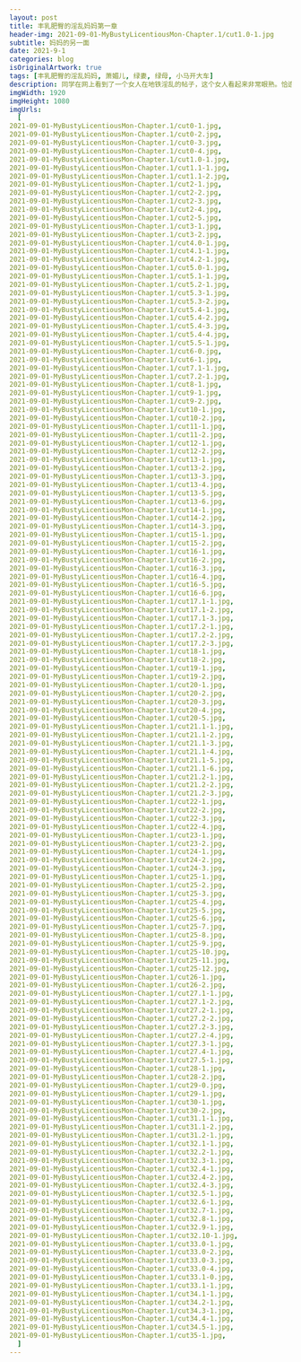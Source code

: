 ```yaml
---
layout: post
title: 丰乳肥臀的淫乱妈妈第一章
header-img: 2021-09-01-MyBustyLicentiousMon-Chapter.1/cut1.0-1.jpg
subtitle: 妈妈的另一面
date: 2021-9-1
categories: blog
isOriginalArtwork: true
tags: [丰乳肥臀的淫乱妈妈, 萧媚儿, 绿妻, 绿母, 小马开大车]
description: 同学在网上看到了一个女人在地铁淫乱的帖子，这个女人看起来非常眼熟。恰逢当晚爸爸妈妈再次出门，为了确认，我追踪爸爸妈妈来到地铁，没想到一直以来温柔美丽的女神妈妈，背后竟然是如此淫荡的女人……
imgWidth: 1920
imgHeight: 1080
imgUrls:
  [
2021-09-01-MyBustyLicentiousMon-Chapter.1/cut0-1.jpg,
2021-09-01-MyBustyLicentiousMon-Chapter.1/cut0-2.jpg,
2021-09-01-MyBustyLicentiousMon-Chapter.1/cut0-3.jpg,
2021-09-01-MyBustyLicentiousMon-Chapter.1/cut0-4.jpg,
2021-09-01-MyBustyLicentiousMon-Chapter.1/cut1.0-1.jpg,
2021-09-01-MyBustyLicentiousMon-Chapter.1/cut1.1-1.jpg,
2021-09-01-MyBustyLicentiousMon-Chapter.1/cut1.1-2.jpg,
2021-09-01-MyBustyLicentiousMon-Chapter.1/cut2-1.jpg,
2021-09-01-MyBustyLicentiousMon-Chapter.1/cut2-2.jpg,
2021-09-01-MyBustyLicentiousMon-Chapter.1/cut2-3.jpg,
2021-09-01-MyBustyLicentiousMon-Chapter.1/cut2-4.jpg,
2021-09-01-MyBustyLicentiousMon-Chapter.1/cut2-5.jpg,
2021-09-01-MyBustyLicentiousMon-Chapter.1/cut3-1.jpg,
2021-09-01-MyBustyLicentiousMon-Chapter.1/cut3-2.jpg,
2021-09-01-MyBustyLicentiousMon-Chapter.1/cut4.0-1.jpg,
2021-09-01-MyBustyLicentiousMon-Chapter.1/cut4.1-1.jpg,
2021-09-01-MyBustyLicentiousMon-Chapter.1/cut4.2-1.jpg,
2021-09-01-MyBustyLicentiousMon-Chapter.1/cut5.0-1.jpg,
2021-09-01-MyBustyLicentiousMon-Chapter.1/cut5.1-1.jpg,
2021-09-01-MyBustyLicentiousMon-Chapter.1/cut5.2-1.jpg,
2021-09-01-MyBustyLicentiousMon-Chapter.1/cut5.3-1.jpg,
2021-09-01-MyBustyLicentiousMon-Chapter.1/cut5.3-2.jpg,
2021-09-01-MyBustyLicentiousMon-Chapter.1/cut5.4-1.jpg,
2021-09-01-MyBustyLicentiousMon-Chapter.1/cut5.4-2.jpg,
2021-09-01-MyBustyLicentiousMon-Chapter.1/cut5.4-3.jpg,
2021-09-01-MyBustyLicentiousMon-Chapter.1/cut5.4-4.jpg,
2021-09-01-MyBustyLicentiousMon-Chapter.1/cut5.5-1.jpg,
2021-09-01-MyBustyLicentiousMon-Chapter.1/cut6-0.jpg,
2021-09-01-MyBustyLicentiousMon-Chapter.1/cut6-1.jpg,
2021-09-01-MyBustyLicentiousMon-Chapter.1/cut7.1-1.jpg,
2021-09-01-MyBustyLicentiousMon-Chapter.1/cut7.2-1.jpg,
2021-09-01-MyBustyLicentiousMon-Chapter.1/cut8-1.jpg,
2021-09-01-MyBustyLicentiousMon-Chapter.1/cut9-1.jpg,
2021-09-01-MyBustyLicentiousMon-Chapter.1/cut9-2.jpg,
2021-09-01-MyBustyLicentiousMon-Chapter.1/cut10-1.jpg,
2021-09-01-MyBustyLicentiousMon-Chapter.1/cut10-2.jpg,
2021-09-01-MyBustyLicentiousMon-Chapter.1/cut11-1.jpg,
2021-09-01-MyBustyLicentiousMon-Chapter.1/cut11-2.jpg,
2021-09-01-MyBustyLicentiousMon-Chapter.1/cut12-1.jpg,
2021-09-01-MyBustyLicentiousMon-Chapter.1/cut12-2.jpg,
2021-09-01-MyBustyLicentiousMon-Chapter.1/cut13-1.jpg,
2021-09-01-MyBustyLicentiousMon-Chapter.1/cut13-2.jpg,
2021-09-01-MyBustyLicentiousMon-Chapter.1/cut13-3.jpg,
2021-09-01-MyBustyLicentiousMon-Chapter.1/cut13-4.jpg,
2021-09-01-MyBustyLicentiousMon-Chapter.1/cut13-5.jpg,
2021-09-01-MyBustyLicentiousMon-Chapter.1/cut13-6.jpg,
2021-09-01-MyBustyLicentiousMon-Chapter.1/cut14-1.jpg,
2021-09-01-MyBustyLicentiousMon-Chapter.1/cut14-2.jpg,
2021-09-01-MyBustyLicentiousMon-Chapter.1/cut14-3.jpg,
2021-09-01-MyBustyLicentiousMon-Chapter.1/cut15-1.jpg,
2021-09-01-MyBustyLicentiousMon-Chapter.1/cut15-2.jpg,
2021-09-01-MyBustyLicentiousMon-Chapter.1/cut16-1.jpg,
2021-09-01-MyBustyLicentiousMon-Chapter.1/cut16-2.jpg,
2021-09-01-MyBustyLicentiousMon-Chapter.1/cut16-3.jpg,
2021-09-01-MyBustyLicentiousMon-Chapter.1/cut16-4.jpg,
2021-09-01-MyBustyLicentiousMon-Chapter.1/cut16-5.jpg,
2021-09-01-MyBustyLicentiousMon-Chapter.1/cut16-6.jpg,
2021-09-01-MyBustyLicentiousMon-Chapter.1/cut17.1-1.jpg,
2021-09-01-MyBustyLicentiousMon-Chapter.1/cut17.1-2.jpg,
2021-09-01-MyBustyLicentiousMon-Chapter.1/cut17.1-3.jpg,
2021-09-01-MyBustyLicentiousMon-Chapter.1/cut17.2-1.jpg,
2021-09-01-MyBustyLicentiousMon-Chapter.1/cut17.2-2.jpg,
2021-09-01-MyBustyLicentiousMon-Chapter.1/cut17.2-3.jpg,
2021-09-01-MyBustyLicentiousMon-Chapter.1/cut18-1.jpg,
2021-09-01-MyBustyLicentiousMon-Chapter.1/cut18-2.jpg,
2021-09-01-MyBustyLicentiousMon-Chapter.1/cut19-1.jpg,
2021-09-01-MyBustyLicentiousMon-Chapter.1/cut19-2.jpg,
2021-09-01-MyBustyLicentiousMon-Chapter.1/cut20-1.jpg,
2021-09-01-MyBustyLicentiousMon-Chapter.1/cut20-2.jpg,
2021-09-01-MyBustyLicentiousMon-Chapter.1/cut20-3.jpg,
2021-09-01-MyBustyLicentiousMon-Chapter.1/cut20-4.jpg,
2021-09-01-MyBustyLicentiousMon-Chapter.1/cut20-5.jpg,
2021-09-01-MyBustyLicentiousMon-Chapter.1/cut21.1-1.jpg,
2021-09-01-MyBustyLicentiousMon-Chapter.1/cut21.1-2.jpg,
2021-09-01-MyBustyLicentiousMon-Chapter.1/cut21.1-3.jpg,
2021-09-01-MyBustyLicentiousMon-Chapter.1/cut21.1-4.jpg,
2021-09-01-MyBustyLicentiousMon-Chapter.1/cut21.1-5.jpg,
2021-09-01-MyBustyLicentiousMon-Chapter.1/cut21.1-6.jpg,
2021-09-01-MyBustyLicentiousMon-Chapter.1/cut21.2-1.jpg,
2021-09-01-MyBustyLicentiousMon-Chapter.1/cut21.2-2.jpg,
2021-09-01-MyBustyLicentiousMon-Chapter.1/cut21.2-3.jpg,
2021-09-01-MyBustyLicentiousMon-Chapter.1/cut22-1.jpg,
2021-09-01-MyBustyLicentiousMon-Chapter.1/cut22-2.jpg,
2021-09-01-MyBustyLicentiousMon-Chapter.1/cut22-3.jpg,
2021-09-01-MyBustyLicentiousMon-Chapter.1/cut22-4.jpg,
2021-09-01-MyBustyLicentiousMon-Chapter.1/cut23-1.jpg,
2021-09-01-MyBustyLicentiousMon-Chapter.1/cut23-2.jpg,
2021-09-01-MyBustyLicentiousMon-Chapter.1/cut24-1.jpg,
2021-09-01-MyBustyLicentiousMon-Chapter.1/cut24-2.jpg,
2021-09-01-MyBustyLicentiousMon-Chapter.1/cut24-3.jpg,
2021-09-01-MyBustyLicentiousMon-Chapter.1/cut25-1.jpg,
2021-09-01-MyBustyLicentiousMon-Chapter.1/cut25-2.jpg,
2021-09-01-MyBustyLicentiousMon-Chapter.1/cut25-3.jpg,
2021-09-01-MyBustyLicentiousMon-Chapter.1/cut25-4.jpg,
2021-09-01-MyBustyLicentiousMon-Chapter.1/cut25-5.jpg,
2021-09-01-MyBustyLicentiousMon-Chapter.1/cut25-6.jpg,
2021-09-01-MyBustyLicentiousMon-Chapter.1/cut25-7.jpg,
2021-09-01-MyBustyLicentiousMon-Chapter.1/cut25-8.jpg,
2021-09-01-MyBustyLicentiousMon-Chapter.1/cut25-9.jpg,
2021-09-01-MyBustyLicentiousMon-Chapter.1/cut25-10.jpg,
2021-09-01-MyBustyLicentiousMon-Chapter.1/cut25-11.jpg,
2021-09-01-MyBustyLicentiousMon-Chapter.1/cut25-12.jpg,
2021-09-01-MyBustyLicentiousMon-Chapter.1/cut26-1.jpg,
2021-09-01-MyBustyLicentiousMon-Chapter.1/cut26-2.jpg,
2021-09-01-MyBustyLicentiousMon-Chapter.1/cut27.1-1.jpg,
2021-09-01-MyBustyLicentiousMon-Chapter.1/cut27.1-2.jpg,
2021-09-01-MyBustyLicentiousMon-Chapter.1/cut27.2-1.jpg,
2021-09-01-MyBustyLicentiousMon-Chapter.1/cut27.2-2.jpg,
2021-09-01-MyBustyLicentiousMon-Chapter.1/cut27.2-3.jpg,
2021-09-01-MyBustyLicentiousMon-Chapter.1/cut27.2-4.jpg,
2021-09-01-MyBustyLicentiousMon-Chapter.1/cut27.3-1.jpg,
2021-09-01-MyBustyLicentiousMon-Chapter.1/cut27.4-1.jpg,
2021-09-01-MyBustyLicentiousMon-Chapter.1/cut27.5-1.jpg,
2021-09-01-MyBustyLicentiousMon-Chapter.1/cut28-1.jpg,
2021-09-01-MyBustyLicentiousMon-Chapter.1/cut28-2.jpg,
2021-09-01-MyBustyLicentiousMon-Chapter.1/cut29-0.jpg,
2021-09-01-MyBustyLicentiousMon-Chapter.1/cut29-1.jpg,
2021-09-01-MyBustyLicentiousMon-Chapter.1/cut30-1.jpg,
2021-09-01-MyBustyLicentiousMon-Chapter.1/cut30-2.jpg,
2021-09-01-MyBustyLicentiousMon-Chapter.1/cut31.1-1.jpg,
2021-09-01-MyBustyLicentiousMon-Chapter.1/cut31.1-2.jpg,
2021-09-01-MyBustyLicentiousMon-Chapter.1/cut31.2-1.jpg,
2021-09-01-MyBustyLicentiousMon-Chapter.1/cut32.1-1.jpg,
2021-09-01-MyBustyLicentiousMon-Chapter.1/cut32.2-1.jpg,
2021-09-01-MyBustyLicentiousMon-Chapter.1/cut32.3-1.jpg,
2021-09-01-MyBustyLicentiousMon-Chapter.1/cut32.4-1.jpg,
2021-09-01-MyBustyLicentiousMon-Chapter.1/cut32.4-2.jpg,
2021-09-01-MyBustyLicentiousMon-Chapter.1/cut32.4-3.jpg,
2021-09-01-MyBustyLicentiousMon-Chapter.1/cut32.5-1.jpg,
2021-09-01-MyBustyLicentiousMon-Chapter.1/cut32.6-1.jpg,
2021-09-01-MyBustyLicentiousMon-Chapter.1/cut32.7-1.jpg,
2021-09-01-MyBustyLicentiousMon-Chapter.1/cut32.8-1.jpg,
2021-09-01-MyBustyLicentiousMon-Chapter.1/cut32.9-1.jpg,
2021-09-01-MyBustyLicentiousMon-Chapter.1/cut32.10-1.jpg,
2021-09-01-MyBustyLicentiousMon-Chapter.1/cut33.0-1.jpg,
2021-09-01-MyBustyLicentiousMon-Chapter.1/cut33.0-2.jpg,
2021-09-01-MyBustyLicentiousMon-Chapter.1/cut33.0-3.jpg,
2021-09-01-MyBustyLicentiousMon-Chapter.1/cut33.0-4.jpg,
2021-09-01-MyBustyLicentiousMon-Chapter.1/cut33.1-0.jpg,
2021-09-01-MyBustyLicentiousMon-Chapter.1/cut33.1-1.jpg,
2021-09-01-MyBustyLicentiousMon-Chapter.1/cut34.1-1.jpg,
2021-09-01-MyBustyLicentiousMon-Chapter.1/cut34.2-1.jpg,
2021-09-01-MyBustyLicentiousMon-Chapter.1/cut34.3-1.jpg,
2021-09-01-MyBustyLicentiousMon-Chapter.1/cut34.4-1.jpg,
2021-09-01-MyBustyLicentiousMon-Chapter.1/cut34.5-1.jpg,
2021-09-01-MyBustyLicentiousMon-Chapter.1/cut35-1.jpg,
  ]
---
```

